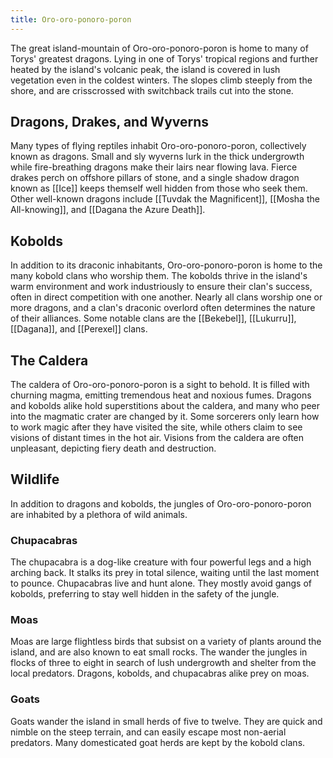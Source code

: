 ```yaml
---
title: Oro-oro-ponoro-poron
---
```


The great island-mountain of Oro-oro-ponoro-poron is home to many of Torys' greatest dragons. Lying in one of Torys' tropical regions and further heated by the island's volcanic peak, the island is covered in lush vegetation even in the coldest winters. The slopes climb steeply from the shore, and are crisscrossed with switchback trails cut into the stone.

## Dragons, Drakes, and Wyverns

Many types of flying reptiles inhabit Oro-oro-ponoro-poron, collectively known as dragons. Small and sly wyverns lurk in the thick undergrowth while fire-breathing dragons make their lairs near flowing lava. Fierce drakes perch on offshore pillars of stone, and a single shadow dragon known as [[Ice]] keeps themself well hidden from those who seek them. Other well-known dragons include [[Tuvdak the Magnificent]], [[Mosha the All-knowing]], and [[Dagana the Azure Death]].

## Kobolds

In addition to its draconic inhabitants, Oro-oro-ponoro-poron is home to the many kobold clans who worship them. The kobolds thrive in the island's warm environment and work industriously to ensure their clan's success, often in direct competition with one another. Nearly all clans worship one or more dragons, and a clan's draconic overlord often determines the nature of their alliances. Some notable clans are the [[Bekebel]], [[Lukurru]], [[Dagana]], and [[Perexel]] clans.

## The Caldera

The caldera of Oro-oro-ponoro-poron is a sight to behold. It is filled with churning magma, emitting tremendous heat and noxious fumes. Dragons and kobolds alike hold superstitions about the caldera, and many who peer into the magmatic crater are changed by it. Some sorcerers only learn how to work magic after they have visited the site, while others claim to see visions of distant times in the hot air. Visions from the caldera are often unpleasant, depicting fiery death and destruction.

## Wildlife

In addition to dragons and kobolds, the jungles of Oro-oro-ponoro-poron are inhabited by a plethora of wild animals.

### Chupacabras

The chupacabra is a dog-like creature with four powerful legs and a high arching back. It stalks its prey in total silence, waiting until the last moment to pounce. Chupacabras live and hunt alone. They mostly avoid gangs of kobolds, preferring to stay well hidden in the safety of the jungle.

### Moas

Moas are large flightless birds that subsist on a variety of plants around the island, and are also known to eat small rocks. The wander the jungles in flocks of three to eight in search of lush undergrowth and shelter from the local predators. Dragons, kobolds, and chupacabras alike prey on moas.

### Goats

Goats wander the island in small herds of five to twelve. They are quick and nimble on the steep terrain, and can easily escape most non-aerial predators. Many domesticated goat herds are kept by the kobold clans.
